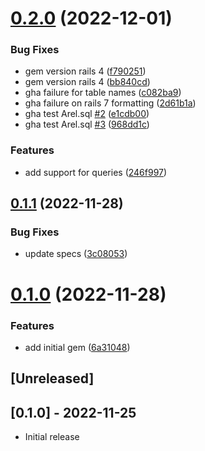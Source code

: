 # [0.2.0](https://github.com/printspeak/ps-commons/compare/v0.1.1...v0.2.0) (2022-12-01)


### Bug Fixes

* gem version rails 4 ([f790251](https://github.com/printspeak/ps-commons/commit/f79025131f06ba27a9c052e43cffae076c425ac9))
* gem version rails 4 ([bb840cd](https://github.com/printspeak/ps-commons/commit/bb840cdf13efcacad62720f86646e11f0855ae43))
* gha failure for table names ([c082ba9](https://github.com/printspeak/ps-commons/commit/c082ba9f263a56182a5185484960b1c6205f44e0))
* gha failure on rails 7 formatting ([2d61b1a](https://github.com/printspeak/ps-commons/commit/2d61b1a6894247db690526d02e44d3145215a004))
* gha test Arel.sql [#2](https://github.com/printspeak/ps-commons/issues/2) ([e1cdb00](https://github.com/printspeak/ps-commons/commit/e1cdb00e7297b6e5fab4fe5c8b2b2e2318de20a8))
* gha test Arel.sql [#3](https://github.com/printspeak/ps-commons/issues/3) ([968dd1c](https://github.com/printspeak/ps-commons/commit/968dd1c2d6ee1f88d0ac18a40df3865f8471db82))


### Features

* add support for queries ([246f997](https://github.com/printspeak/ps-commons/commit/246f9971af752389c5842f957af0003981ba84eb))

## [0.1.1](https://github.com/printspeak/ps-commons/compare/v0.1.0...v0.1.1) (2022-11-28)


### Bug Fixes

* update specs ([3c08053](https://github.com/printspeak/ps-commons/commit/3c080531dd7254c406ec334375ca84d9320a6c71))

# [0.1.0](https://github.com/printspeak/ps-commons/compare/v0.0.1...v0.1.0) (2022-11-28)


### Features

* add initial gem ([6a31048](https://github.com/printspeak/ps-commons/commit/6a310486f7c0e94b9a28177134a51be36ea1d607))

## [Unreleased]

## [0.1.0] - 2022-11-25

- Initial release
